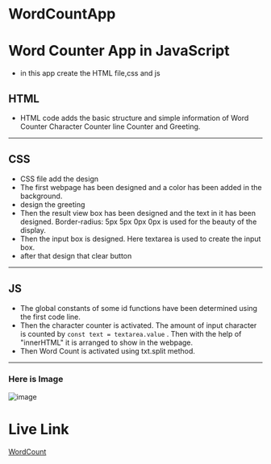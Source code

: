 # WordCountApp
# Word Counter App in JavaScript

- in this app create the HTML file,css and js
## HTML
- HTML code adds the basic structure and simple information of Word Counter Character Counter line Counter and Greeting.
---
## CSS

- CSS file add the design
- The first webpage has been designed and a color has been added in the background.
- design the greeting 
- Then the result view box has been designed and the text in it has been designed. Border-radius: 5px 5px 0px 0px is used for the beauty of the display.
- Then the input box is designed. Here textarea is used to create the input box.
- after that design that clear button

---
## JS

- The global constants of some id functions have been determined using the first code line.
- Then the character counter is activated. The amount of input character is counted by  `const text = textarea.value`
. Then with the help of "innerHTML" it is arranged to show in the webpage.
- Then Word Count is activated using txt.split method.
---
### Here is Image

![image](./img/Screenshot%20(93).png)
# Live Link
[WordCount](https://wordcountapp.netlify.app/)



